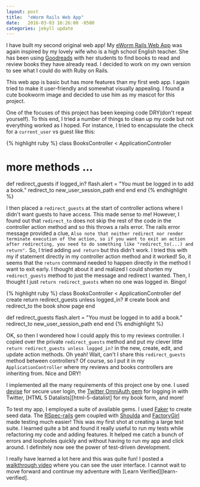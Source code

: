 ```yaml
---
layout: post
title:  "eWorm Rails Web App"
date:   2016-03-03 16:26:00 -0500
categories: jekyll update
---
```


I have built my second original web app! My [eWorm Rails Web App][eworm] was again inspired by my lovely wife who is a high school English teacher. She has been using [Goodreads][goodreads] with her students to find books to read and review books they have already read. I decided to work on my own version to see what I could do with Ruby on Rails.

This web app is basic but has more features than my first web app. I again tried to make it user-friendly and somewhat visually appealing. I found a cute bookworm image and decided to use him as my mascot for this project.

One of the focuses of this project has been keeping code DRY(don't repeat yourself). To this end, I tried a number of things to clean up my code but not everything worked as I hoped. For instance, I tried to encapsulate the check for a `current_user` vs guest like this:

{% highlight ruby %}
class BooksController < ApplicationController
  # more methods ...
  def redirect_guests
    if logged_in?
      flash.alert = "You must be logged in to add a book."
      redirect_to new_user_session_path
    end
  end
end
{% endhighlight %}

I then placed a `redirect_guests` at the start of controller actions where I didn't want guests to have access. This made sense to me! However, I found out that `redirect_to` does not skip the rest of the code in the controller action method and so this throws a rails error. The rails error message provided a clue, `Also note that neither redirect nor render terminate execution of the action, so if you want to exit an action after redirecting, you need to do something like "redirect_to(...) and return".` So, I tried adding `and return` but this didn't work. I tried this with my if statement directly in my controller action method and it worked! So, it seems that the `return` command needed to happen directly in the method I want to exit early. I thought about it and realized I could shorten my `redirect_guests` method to just the message and redirect I wanted. Then, I thought I just `return redirect_guests` when no one was logged in. Bingo!

{% highlight ruby %}
class BooksController < ApplicationController
  def create
    return redirect_guests unless logged_in?
    # create book and redirect_to the book show page
  end

  def redirect_guests
    flash.alert = "You must be logged in to add a book."
    redirect_to new_user_session_path
  end
end
{% endhighlight %}

OK, so then I wondered how I could apply this to my reviews controller. I copied over the private `redirect_guests` method and put my clever little `return redirect_guests unless logged_in?` in the new, create, edit, and update action methods. Oh yeah! Wait, can't I share this `redirect_guests` method between controllers? Of course, so I put it in my `ApplicationController` where my reviews and books controllers are inheriting from. Nice and DRY!

I implemented all the many requirements of this project one by one. I used [devise][devise-git] for secure user login, the [Twitter OmniAuth gem][omniauth-twitter] for logging in with Twitter, [HTML 5 Datalists][html-5-datalist] for my book form, and more!

To test my app, I employed a suite of available gems. I used [Faker][faker] to create seed data. The [RSpec-rails][rspec-rails] gem coupled with [Shoulda][shoulda] and [FactoryGirl][factorygirl] made testing much easier! This was my first shot at creating a large test suite. I learned quite a bit and found it really useful to run my tests while refactoring my code and adding features. It helped me catch a bunch of errors and loopholes quickly and without having to run my app and click around. I definitely now see the power of test-driven development.

I really have learned a lot here and this was quite fun! I posted a [walkthrough video][walkthrough] where you can see the user interface. I cannot wait to move forward and continue my adventure with [Learn Verified][learn-verified].


[eworm]: https://github.com/HarlemSquirrel/eworm
[goodreads]: http://www.goodreads.com/
[devise-git]: https://github.com/plataformatec/devise
[faker]: https://github.com/stympy/faker
[omniauth-twitter]: https://github.com/arunagw/omniauth-twitter
[factorygirl]: https://github.com/thoughtbot/factory_girl
[rspec-rails]: https://github.com/rspec/rspec-rails
[shoulda]: https://github.com/thoughtbot/shoulda
[walkthrough]: https://www.youtube.com/watch?v=SvQSrmWojds
